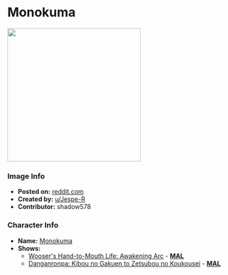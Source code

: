 # Monokuma

<img src="https://raw.githubusercontent.com/shadow578/Project-Padoru/master/Padoru/U_Jespe-R/danganronpa-monokuma-jesper.png" height="300">

### Image Info
* **Posted on:**     [reddit.com](https://www.reddit.com/r/Padoru/comments/elurad/daily_padoru_8_monokuma_danganronpa/)
* **Created by:**    [u/Jespe-R](https://github.com/shadow578/Project-Padoru/blob/master/table-of-contents/creators/uJespeR.md)
* **Contributor:**   shadow578

### Character Info
* **Name:**   [Monokuma](https://myanimelist.net/character/73235)
* **Shows:**
  * [Wooser's Hand-to-Mouth Life: Awakening Arc](https://github.com/shadow578/Project-Padoru/blob/master/table-of-contents/shows/WoosersHandtoMouthLifeAwakeningArc.md) - [__MAL__](https://myanimelist.net/anime/20267/Wooser_no_Sono_Higurashi__Kakusei-hen)
  * [Danganronpa: Kibou no Gakuen to Zetsubou no Koukousei](https://github.com/shadow578/Project-Padoru/blob/master/table-of-contents/shows/DanganronpaKibounoGakuentoZetsubounoKoukousei.md) - [__MAL__](https://myanimelist.net/manga/37917/Danganronpa__Kibou_no_Gakuen_to_Zetsubou_no_Koukousei)


